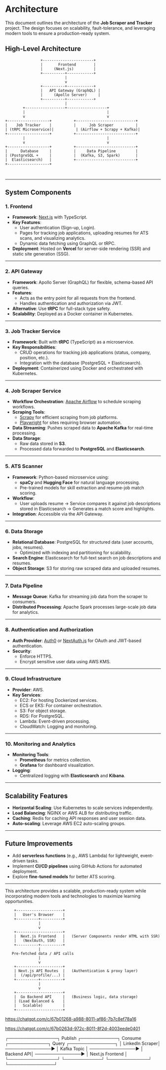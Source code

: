 # Architecture

This document outlines the architecture of the **Job Scraper and Tracker** project. The design focuses on scalability, fault-tolerance, and leveraging modern tools to ensure a production-ready system.

## **High-Level Architecture**

```
                +-----------------------+
                |       Frontend        |
                |     (Next.js)         |
                +----------+------------+
                           |
                           v
                +----------+------------+
                |   API Gateway (GraphQL) |
                |     (Apollo Server)     |
                +----------+------------+
                           |
        +------------------+------------------+
        |                                     |
        v                                     v
+-------------------+          +---------------------------+
|    Job Tracker    |          |      Job Scraper          |
| (tRPC Microservice)|          | (Airflow + Scrapy + Kafka)|
+-------------------+          +---------------------------+
        |                                     |
        v                                     v
+-------------------+          +---------------------------+
|      Database     |          |     Data Pipeline         |
| (PostgreSQL +     |          |  (Kafka, S3, Spark)       |
|  Elasticsearch)   |          +---------------------------+
+-------------------+



```

---

## **System Components**

### **1. Frontend**

- **Framework**: [Next.js](https://nextjs.org/) with TypeScript.
- **Key Features**:
  - User authentication (Sign-up, Login).
  - Pages for tracking job applications, uploading resumes for ATS scans, and visualizing analytics.
  - Dynamic data fetching using GraphQL or tRPC.
- **Deployment**: Hosted on **Vercel** for server-side rendering (SSR) and static site generation (SSG).

---

### **2. API Gateway**

- **Framework**: Apollo Server (GraphQL) for flexible, schema-based API queries.
- **Features**:
  - Acts as the entry point for all requests from the frontend.
  - Handles authentication and authorization via JWT.
- **Alternative**: Use **tRPC** for full-stack type safety.
- **Scalability**: Deployed as a Docker container in Kubernetes.

---

### **3. Job Tracker Service**

- **Framework**: Built with **tRPC** (TypeScript) as a microservice.
- **Key Responsibilities**:
  - CRUD operations for tracking job applications (status, company, position, etc.).
  - Integration with the database (PostgreSQL + Elasticsearch).
- **Deployment**: Containerized using Docker and orchestrated with Kubernetes.

---

### **4. Job Scraper Service**

- **Workflow Orchestration**: [Apache Airflow](https://airflow.apache.org/) to schedule scraping workflows.
- **Scraping Tools**:
  - [Scrapy](https://scrapy.org/) for efficient scraping from job platforms.
  - [Playwright](https://playwright.dev/) for sites requiring browser automation.
- **Data Streaming**: Pushes scraped data to **Apache Kafka** for real-time processing.
- **Data Storage**:
  - Raw data stored in **S3**.
  - Processed data forwarded to **PostgreSQL** and **Elasticsearch**.

---

### **5. ATS Scanner**

- **Framework**: Python-based microservice using:
  - **spaCy** and **Hugging Face** for natural language processing.
  - Pre-trained models for skill extraction and resume-job match scoring.
- **Workflow**:
  - User uploads resume -> Service compares it against job descriptions stored in Elasticsearch -> Generates a match score and highlights.
- **Integration**: Accessible via the API Gateway.

---

### **6. Data Storage**

- **Relational Database**: PostgreSQL for structured data (user accounts, jobs, resumes).
  - Optimized with indexing and partitioning for scalability.
- **Search Engine**: Elasticsearch for full-text search on job descriptions and resumes.
- **Object Storage**: S3 for storing raw scraped data and uploaded resumes.

---

### **7. Data Pipeline**

- **Message Queue**: Kafka for streaming job data from the scraper to consumers.
- **Distributed Processing**: Apache Spark processes large-scale job data for analytics.

---

### **8. Authentication and Authorization**

- **Auth Provider**: [Auth0](https://auth0.com/) or [NextAuth.js](https://next-auth.js.org/) for OAuth and JWT-based authentication.
- **Security**:
  - Enforce HTTPS.
  - Encrypt sensitive user data using AWS KMS.

---

### **9. Cloud Infrastructure**

- **Provider**: AWS.
- **Key Services**:
  - EC2: For hosting Dockerized services.
  - ECS or EKS: For container orchestration.
  - S3: For object storage.
  - RDS: For PostgreSQL.
  - Lambda: Event-driven processing.
  - CloudWatch: Logging and monitoring.

---

### **10. Monitoring and Analytics**

- **Monitoring Tools**:
  - **Prometheus** for metrics collection.
  - **Grafana** for dashboard visualization.
- **Logging**:
  - Centralized logging with **Elasticsearch** and **Kibana**.

---

## **Scalability Features**

- **Horizontal Scaling**: Use Kubernetes to scale services independently.
- **Load Balancing**: NGINX or AWS ALB for distributing traffic.
- **Caching**: Redis for caching API responses and user session data.
- **Auto-scaling**: Leverage AWS EC2 auto-scaling groups.

---

## **Future Improvements**

- Add **serverless functions** (e.g., AWS Lambda) for lightweight, event-driven tasks.
- Implement **CI/CD pipelines** using GitHub Actions for automated deployment.
- Explore **fine-tuned models** for better ATS scoring.

---

This architecture provides a scalable, production-ready system while incorporating modern tools and technologies to maximize learning opportunities.

        +---------------------+
        |   User's Browser    |
        +----------+----------+
                   |
                   v
        +---------------------+
        |  Next.js Frontend   |   (Server Components render HTML with SSR)
        |   (NextAuth, SSR)   |
        +----------+----------+
                   |
       Pre-fetched data / API calls
                   |
                   v
        +---------------------+
        | Next.js API Routes  |   (Authentication & proxy layer)
        |  (/api/profile/...) |
        +----------+----------+
                   |
                   v
        +---------------------+
        |  Go Backend API     |   (Business logic, data storage)
        | (Load Balanced &    |
        |   Scalable)         |
        +---------------------+


https://chatgpt.com/c/67b01268-a988-8011-af86-7b7c8ef78a16

https://chatgpt.com/c/67b0263d-972c-8011-8f2d-4003eede0401


┌────────────────┐       Publish      ┌────────────┐       Consume      ┌─────────────┐       Query      ┌───────────────┐
│ LinkedIn Scraper│ ───────────────► │ Kafka Topic │ ───────────────► │ Backend API│ ───────────────► │ Next.js Frontend │
└────────────────┘                    └────────────┘                    └─────────────┘                    └───────────────┘
